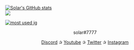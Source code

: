 [![Solar's GitHub stats](https://github-readme-stats.vercel.app/api?username=retributions&show_icons=true&theme=tokyonight)](https://github.com/retributions/github-readme-stats) <br>
![](https://komarev.com/ghpvc/?username=retributions&style=plastic&color=blue) <br>

[![most used ig](https://github-readme-stats.vercel.app/api/top-langs/?username=retributions&layout=compact&theme=tokyonight&show_icons=true)](https://www.youtube.com/watch?v=dQw4w9WgXcQ)
<br>
<p align="center">solar#7777</p> <p align="center"> <a href="https://discord.gg/females">Discord</a> ✰ <a href="https://www.youtube.com/channel/UCNdjCahO5IkmVxPaIAPXQAw">Youtube</a> ✰ <a href="https://twitter.com/RealSolar">Twitter</a> ✰ <a href="https://www.instagram.com/realsolarr2/">Instagram</a> <br><br> </p>


